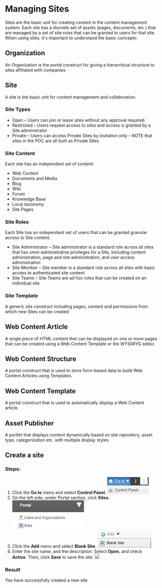 # Managing Sites
Sites are the basic unit for creating content in the content management system.  Each site has a discrete set of assets (pages, documents, etc.) that are managed by a set of site roles that can be granted to users for that site.  When using sites, it's important to understand the basic concepts:

## Organization
An Organization is the portal construct for giving a hierarchical structure to sites affiliated with companies

## Site
A site is the basic unit for content management and collaboration.

### Site Types
* Open – Users can join or leave sites without any approval required.
* Restricted – Users request access to sites and access is granted by a Site administrator
* Private – Users can access Private Sites by invitation only – NOTE that sites in the POC are all built as Private Sites

### Site Content
Each site has an independent set of content:
* Web Content
* Documents and Media
* Blog
* Wiki
* Forum
* Knowledge Base
* Local taxonomy
* Site Pages

### Site Roles
Each Site has an independent set of users that can be granted granular access to Site content.
* Site Administrator – Site administrator is a standard role across all sites that has omni-administrative privileges for a Site, including content administration, page and site administration, and user access administration
* Site Member – Site member is a standard role across all sites with basic access to authenticated site content
* Site Teams – Site Teams are ad hoc roles that can be created on an individual site

### Site Template
A generic site construct including pages, content and permissions from which new Sites can be created

## Web Content Article
A single piece of HTML content that can be displayed on one or more pages that can be created using a Web Content Template or the WYSIWYG editor.

## Web Content Structure
A portal construct that is used to store form-based data to build Web Content Articles using Templates.

## Web Content Template
A portal construct that is used to automatically display a Web Content article.

## Asset Publisher
A portlet that displays content dynamically based on site repository, asset type, categorization etc. with multiple display styles.

## Create a site
### Steps:
1. Click the **Go to** menu and select **Control Panel**.
![](ms.png)
2. On the left side, under Portal section, click **Sites**.
![](ms-1.png)
3. Click the **Add** menu and select **Blank Site**.
![](ms-2.png)
4. Enter the site name, and the description. Select **Open**, and check **Active**. Then, click **Save** to save the site.
![](m-3.png)

### Result
You have successfully created a new site



